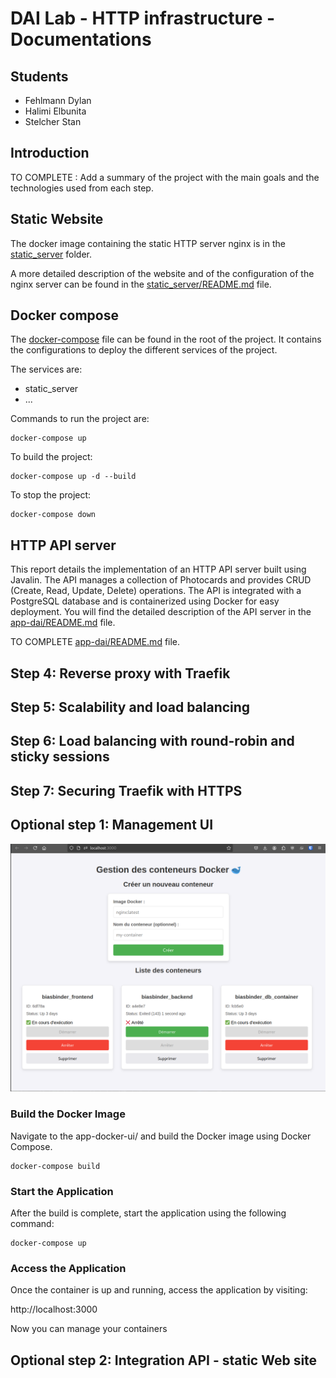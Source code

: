 DAI Lab - HTTP infrastructure - Documentations
=============================

Students
----------
- Fehlmann Dylan
- Halimi Elbunita
- Stelcher Stan

Introduction
----------
TO COMPLETE : Add a summary of the project with the main goals and the technologies used from each step.

Static Website
----------
The docker image containing the static HTTP server nginx is in the [static_server](static_server) folder.

A more detailed description of the website and of the configuration of the nginx server can be found in the [static_server/README.md](static_server/README.md) file.

Docker compose
----------
The [docker-compose](docker-compose.yml) file can be found in the root of the project. It contains the configurations to deploy the different services of the project.

The services are:
- static_server
- ...

Commands to run the project are:
```
docker-compose up

```

To build the project:
```
docker-compose up -d --build 
```


To stop the project:
```
docker-compose down
```


HTTP API server
----------
This report details the implementation of an HTTP API server built using Javalin. The API manages a collection of Photocards and provides CRUD (Create, Read, Update, Delete) operations. The API is integrated with a PostgreSQL database and is containerized using Docker for easy deployment.
You will find the detailed description of the API server in the [app-dai/README.md]([app-dai/README.md) file.

TO COMPLETE [app-dai/README.md]([app-dai/README.md) file.


Step 4: Reverse proxy with Traefik
----------


Step 5: Scalability and load balancing
----------


Step 6: Load balancing with round-robin and sticky sessions
----------


Step 7: Securing Traefik with HTTPS
----------



Optional step 1: Management UI
------------------------------

![docker UI](images/app-docker-ui.png)

### Build the Docker Image


Navigate to the app-docker-ui/ and build the Docker image using Docker Compose.

```
docker-compose build
```

### Start the Application

After the build is complete, start the application using the following command:

```
docker-compose up
```

### Access the Application

Once the container is up and running, access the application by visiting:

http://localhost:3000

Now you can manage your containers


Optional step 2: Integration API - static Web site
--------------------------------------------------

